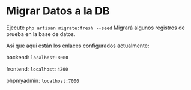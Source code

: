 # Migrar Datos a la DB 

Ejecute `php artisan migrate:fresh --seed` Migrará algunos registros de prueba en la base de datos. 

Así que aquí están los enlaces configurados actualmente:

backend: `localhost:8000`

frontend: `localhost:4200`

phpmyadmin: `localhost:7000`





